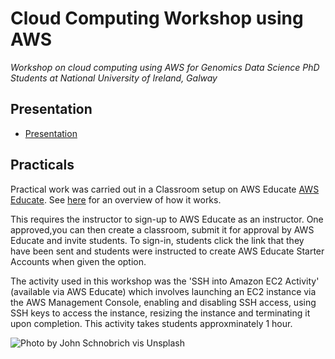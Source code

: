 # Cloud Computing Workshop using AWS 

*Workshop on cloud computing using AWS for Genomics Data Science PhD Students at National University of Ireland, Galway*

## Presentation
- [Presentation](https://github.com/coughls/Cloud-Computing-Workshop/blob/main/Cloud%20workshop.pdf)

## Practicals
Practical work was carried out in a Classroom setup on AWS Educate [AWS Educate](https://aws.amazon.com/education/awseducate/). See [here](https://s3.amazonaws.com/awseducate-onboarding/Educator+Toolkit/Movies/Student+Onboarding+Process.mp4) for an overview of how it works. 

This requires the instructor to sign-up to AWS Educate as an instructor. One approved,you can then create a classroom, submit it for approval by AWS Educate and invite students.
To sign-in, students click the link that they have been sent and students were instructed to create AWS Educate Starter Accounts when given the option.

The activity used in this workshop was the 'SSH into Amazon EC2 Activity' (available via AWS Educate) which involves launching an EC2 instance via the AWS Management Console, enabling and disabling SSH access, using SSH keys to access the instance, resizing the instance and terminating it upon completion. This activity takes students approxminately 1 hour. 

 ![Photo by John Schnobrich vis Unsplash](https://unsplash.com/photos/FlPc9_VocJ4)
